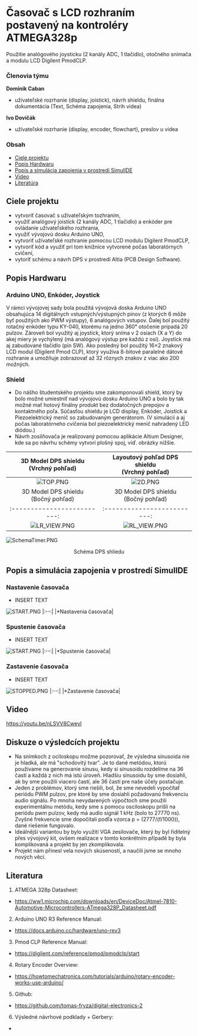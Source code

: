 
# Časovač s LCD rozhraním <br> postavený na kontroléry ATMEGA328p 

Použitie analógového joysticku (2 kanály ADC, 1 tlačidlo), otočného snímača a modulu LCD Digilent PmodCLP.

### Členovia týmu

**Dominik Caban** <br>
- užívateľské rozrhanie (display, joistick), návrh shieldu, finálna dokumentácia (Text, Schéma zapojenia, Strih videa)

**Ivo Dovičák** <br>
- užívateľské rozrhanie (display, encoder, flowchart), preslov u videa 

### Obsah

* [Ciele projektu](#objectives)
* [Popis Hardwaru](#hardware)
* [Popis a simulácia zapojenia v prostredí SimulIDE](#modules)
* [Video](#video)
* [Literatúra](#references)

<a name="objectives"></a>

## Ciele projektu

- vytvoriť časovač s užívateľským tozhraním,
- využiť analógový joistick (2 kanály ADC, 1 tlačidlo) a enkóder pre ovládanie užívateľského rozhrania,
- využiť vývojovú dosku Arduino UNO,
- vytvoriť užívateľské rozhranie pomocou LCD modulu Digilent PmodCLP,
- vytvoriť kód a využiť pri tom knižnice vytvorené počas laboratórnych cvičení,
- vytoriť schému a návrh DPS v prostredí Altia (PCB Design Software).

<a name="hardware"></a>

## Popis Hardwaru
### Arduino UNO, Enkóder, Joystick 

V rámci vývojovej sady bola použitá vývojová doska Arduino UNO obsahujúca 14 digitálnych vstupných/výstupných pinov (z ktorých 6 môže byť použitých ako PWM výstupy), 6 analógových vstupov. Ďalej bol použitý rotačný enkóder typu KY-040, ktorému na jedno 360° otočenie pripadá 20 pulzov. Zároveň bol využitý aj joystick, ktorý sníma v 2 osiach (X a Y) do akej miery je vychýlený (má analógový výstup pre každú z osí). Joystick má aj zabudované tlačidlo (pin SW). Ako posledný bol použitý 16×2 znakový LCD modul (Digilent Pmod CLP), ktorý využíva 8-bitové paralelné dátové rozhranie a umožňuje zobrazovať až 32 rôznych znakov z viac ako 200 možných.

### Shield

- Do nášho študentského projektu sme zakomponovali shield, ktorý by bolo možné umiestniť nad vývojovú dosku Arduino UNO a bolo by tak možné mať hotový finálny produkt bez dodatočných prepojov a kontaktného poľa. Súčasťou shieldu je LCD display, Enkóder, Joistick a Piezoelektrický menič so zabudovaným generátorom. (V simulácii a aj počas laboratórneho cvičenia bol piezoelektrický menič nahradený LED diódou.) 
- Návrh zosilňovača je realizovaný pomocou aplikácie Altium Designer, kde sa po návrhu schémy vytvorí plošný spoj, viď. obrázky nižšie.


3D Model DPS shieldu <br> (Vrchný pohľad) |Layoutový pohľad DPS shieldu <br> (Vrchný pohľad)
:-------------------------:|:-------------------------:
![TOP.PNG](images/TOP.PNG)|![2D.PNG](images/2D.PNG)
3D Model DPS shieldu  <br> (Bočný pohľad)|3D Model DPS shieldu <br> (Bočný pohľad)
:-------------------------:|:-------------------------:
![LR_VIEW.PNG](images/LR_VIEW.PNG)|![RL_VIEW.PNG](images/RL_VIEW.PNG)

![SchemaTimer.PNG](images/SchemaTimer.PNG)
<fig caption> <p align="center"> Schéma DPS shliedu

<a name="modules"></a>

## Popis a simulácia zapojenia v prostredí SimulIDE

### Nastavenie časovača
-	INSERT TEXT

![START.PNG](images/START.PNG)
|:--:| 
|*Nastavenia časovača|

### Spustenie časovača
-	INSERT TEXT

![START.PNG](images/STARTED.PNG)
|:--:| 
|*Spustenie časovača|

### Zastavenie časovača
-	INSERT TEXT

![STOPPED.PNG](images/STOPPED.PNG)
|:--:| 
|*Zastavenie časovača|


## Video 
 
https://youtu.be/nLSVV8CweyI
<a name="references"></a>

## Diskuze o výsledcích projektu
- Na snímkoch z ociloskopu možme pozorovať, že výsledna sínusoida nie je hladká, ale má "schodovitý tvar". Je to dané metódou, ktorú používame na generovanie sínusu, kedy si sínusoidu rozdelíme na 36 častí a každá z nich má istú úroveň. Hladšiu sínusoidu by sme dosiahli, ak by sme použili viacero častí, ale 36 častí pre naše účely postačuje.
- Jeden z problémov, ktorý sme riešili, bol, že sme nevedeli vypočítať periódu PWM pulzov, pre ktoré by sme dosiahli požadovanú frekvenciu audio signálu. Po mnoha nevydarených výpočtoch sme použili experimentálnu metódu, kedy sme s pomocu osciloskopu prišli na periódu pwm pulzov, kedy má audio signál 1 kHz (bolo to 27770 ns).
 Zvyšné frekvencie sme dopočítali podľa vzorca p = (2777/(f/1000)), dané riešenie fungovalo.
- Ideálnější variantou by bylo využití VGA zesilovače, který by byl řiditelný přes vývojový kit, ovšem realizace v tomto konkrétním případě by byla komplikovaná a projekt by jen zkomplikovala.
- Projekt nám přinesl vela nových skúseností, a naučili jsme se mnoho nových věcí. 

## Literatura

1. ATMEGA 328p Datasheet: 
- https://ww1.microchip.com/downloads/en/DeviceDoc/Atmel-7810-Automotive-Microcontrollers-ATmega328P_Datasheet.pdf

2. Arduino UNO R3 Reference Manual: 
- https://docs.arduino.cc/hardware/uno-rev3

3. Pmod CLP Reference Manual: 
- https://digilent.com/reference/pmod/pmodclp/start

4. Rotary Encoder Overview: 
- https://howtomechatronics.com/tutorials/arduino/rotary-encoder-works-use-arduino/

5. Github:
- https://github.com/tomas-fryza/digital-electronics-2
 
6. Výsledné návrhové podklady + Gerbery:
- 

